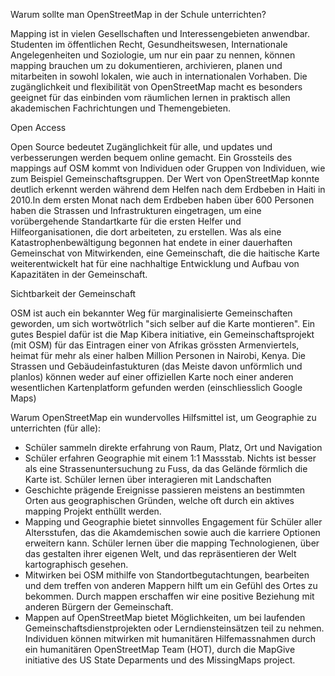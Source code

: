 Warum sollte man OpenStreetMap in der Schule unterrichten?

Mapping ist in vielen Gesellschaften und Interessengebieten anwendbar. Studenten im öffentlichen Recht, Gesundheitswesen, Internationale Angelegenheiten und Soziologie, um nur ein paar zu nennen,
können mapping brauchen um zu dokumentieren, archivieren, planen und mitarbeiten in sowohl lokalen, wie auch in internationalen Vorhaben. Die zugänglichkeit und flexibilität von OpenStreetMap
macht es besonders geeignet für das einbinden vom räumlichen lernen in praktisch allen akademischen Fachrichtungen und Themengebieten.

Open Access

Open Source bedeutet Zugänglichkeit für alle, und updates und verbesserungen werden bequem online gemacht. Ein Grossteils des mappings auf OSM kommt von Individuen oder Gruppen von Individuen, 
wie zum Beispiel Gemeinschaftsgruppen. Der Wert von OpenStreetMap konnte deutlich erkennt werden während dem Helfen nach dem Erdbeben in Haiti in 2010.In dem ersten Monat nach dem Erdbeben haben über
600 Personen haben die Strassen und Infrastrukturen eingetragen, um eine vorübergehende Standartkarte für die ersten Helfer und Hilfeorganisationen, die dort arbeiteten, zu erstellen.
Was als eine Katastrophenbewältigung begonnen hat endete in einer dauerhaften Gemeinschat von Mitwirkenden, eine Gemeinschaft, die die haitische Karte weiterentwickelt hat für eine nachhaltige
Entwicklung und Aufbau von Kapazitäten in der Gemeinschaft.

Sichtbarkeit der Gemeinschaft

OSM ist auch ein bekannter Weg für marginalisierte Gemeinschaften geworden, um sich wortwötrlich "sich selber auf die Karte montieren". Ein gutes Bespiel dafür ist die Map Kibera initiative,
ein Gemeinschaftsprojekt (mit OSM) für das Eintragen einer von Afrikas grössten Armenviertels, heimat für mehr als einer halben Million Personen in Nairobi, Kenya. Die Strassen und
Gebäudeinfastukturen (das Meiste davon unförmlich und planlos) können weder auf einer offiziellen Karte noch einer anderen wesentlichen Kartenplatform gefunden werden (einschliesslich Google Maps)

Warum OpenStreetMap ein wundervolles Hilfsmittel ist, um Geographie zu unterrichten (für alle):

-    Schüler sammeln direkte erfahrung von Raum, Platz, Ort und Navigation
-    Schüler erfahren Geographie mit einem 1:1 Massstab. Nichts ist besser als eine Strassenuntersuchung zu Fuss, da das Gelände förmlich die Karte ist. Schüler lernen über interagieren mit Landschaften
-    Geschichte prägende Ereignisse passieren meistens an bestimmten Orten aus geographischen Gründen, welche oft durch ein aktives mapping Projekt enthüllt werden.
-    Mapping und Geographie bietet sinnvolles Engagement für Schüler aller Altersstufen, das die Akamdemischen sowie auch die karriere Optionen erweitern kann. Schüler lernen über die
    mapping Technologienen, über das gestalten ihrer eigenen Welt, und das repräsentieren der Welt kartographisch gesehen.
-    Mitwirken bei OSM mithilfe von Standortbegutachtungen, bearbeiten und dem treffen von anderen Mappern hilft um ein Gefühl des Ortes zu bekommen. Durch mappen erschaffen wir eine 
    positive Beziehung mit anderen Bürgern der Gemeinschaft.
-    Mappen auf OpenStreetMap bietet Möglichkeiten, um bei laufenden Gemeinschaftsdienstprojekten oder Lerndiensteinsätzen teil zu nehmen. Individuen können mitwirken mit humanitären
    Hilfemassnahmen durch ein humanitären OpenStreetMap Team (HOT), durch die MapGive initiative des US State Deparments und des MissingMaps project.